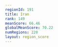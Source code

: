 ```yaml
---
regionId: 191
title: Iran
rank: 149
meanScore: 66.46
globalMeanScore: 70.22
numRegions: 220
layout: region_score
---
```

